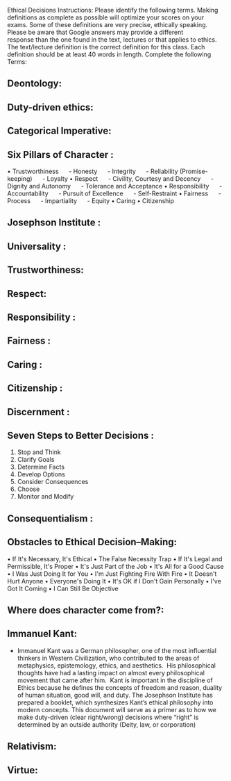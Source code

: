 Ethical Decisions Instructions: 
Please identify the following terms. Making definitions as complete as possible will optimize your scores on your exams. 
Some of these definitions are very precise, ethically speaking. Please be aware that Google answers may provide a different response than the one found in the text, lectures or that applies to ethics. The text/lecture definition is the correct definition for this class. 
Each definition should be at least 40 words in length.
Complete the following Terms: 

## Deontology:

## Duty-driven ethics:

## Categorical Imperative:

## Six Pillars of Character :

• Trustworthiness
     - Honesty
     - Integrity
     - Reliability (Promise-keeping)
     - Loyalty
• Respect
     - Civility, Courtesy and Decency
     - Dignity and Autonomy
     - Tolerance and Acceptance
• Responsibility
     - Accountability
     - Pursuit of Excellence
     - Self-Restraint
• Fairness
     - Process
     - Impartiality
     - Equity
• Caring
• Citizenship

## Josephson Institute :

## Universality :

## Trustworthiness:

## Respect:

## Responsibility :

## Fairness :

## Caring :

## Citizenship :

## Discernment :

## Seven Steps to Better Decisions :
 1. Stop and Think
 2. Clarify Goals
 3. Determine Facts
 4. Develop Options
 5. Consider Consequences
 6. Choose
 7. Monitor and Modify


## Consequentialism :

## Obstacles to Ethical Decision–Making: 

 • If It's Necessary, It's Ethical
 • The False Necessity Trap
 • If It's Legal and Permissible, It's Proper
 • It's Just Part of the Job
 • It's All for a Good Cause
 • I Was Just Doing It for You
 • I'm Just Fighting Fire With Fire
 • It Doesn't Hurt Anyone
 • Everyone's Doing It
 • It's OK if I Don't Gain Personally
 • I've Got It Coming
• I Can Still Be Objective

## Where does character come from?:

## Immanuel Kant:

- Immanuel Kant was a German philosopher, one of the most influential thinkers in Western Civilization, who contributed to the areas of metaphysics, epistemology, ethics, and aesthetics.  His philosophical thoughts have had a lasting impact on almost every philosophical movement that came after him.  
Kant is important in the discipline of Ethics because he defines the concepts of freedom and reason, duality of human situation, good will, and duty.
The Josephson Institute has prepared a booklet, which synthesizes Kant’s ethical philosophy into modern concepts. This document will serve as a primer as to how we make duty-driven (clear right/wrong) decisions where “right” is determined by an outside authority (Deity, law,  or corporation) 

##  Relativism:

## Virtue:
